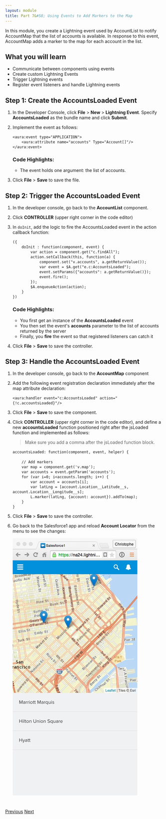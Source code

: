 ```yaml
---
layout: module
title: Part 7&#58; Using Events to Add Markers to the Map
---
```


In this module, you create a Lightning event used by AccountList to notify AccountMap that the list of accounts is available. In response to this event, AccountMap adds a marker to the map for each account in the list.

## What you will learn

- Communicate between components using events
- Create custom Lightning Events
- Trigger Lightning events
- Register event listeners and handle Lightning events


## Step 1: Create the AccountsLoaded Event

1. In the Developer Console, click **File** > **New** > **Lightning Event**. Specify **AccountsLoaded** as the bundle name and click **Submit**.

1. Implement the event as follows:

    ```
    <aura:event type="APPLICATION">
        <aura:attribute name="accounts" Type="Account[]"/>
    </aura:event>
    ```
    ### Code Highlights:
    - The event holds one argument: the list of accounts.

1. Click **File** > **Save** to save the file.

## Step 2: Trigger the AccountsLoaded Event

1. In the developer console, go back to the **AccountList** component.

1. Click **CONTROLLER** (upper right corner in the code editor)

1. In ```doInit```, add the logic to fire the AccountsLoaded event in the action callback function:

    ```
    ({
        doInit : function(component, event) {
            var action = component.get("c.findAll");
            action.setCallback(this, function(a) {
                component.set("v.accounts", a.getReturnValue());
                var event = $A.get("e.c:AccountsLoaded");
                event.setParams({"accounts": a.getReturnValue()});
                event.fire();
            });
            $A.enqueueAction(action);
        }
    })
    ```

    ### Code Highlights:
    - You first get an instance of the **AccountsLoaded** event
    - You then set the event's **accounts** parameter to the list of accounts returned by the server
    - Finally, you **fire** the event so that registered listeners can catch it

1. Click **File** > **Save** to save the controller.

## Step 3: Handle the AccountsLoaded Event

1. In the developer console, go back to the **AccountMap** component

1. Add the following event registration declaration immediately after the map attribute declaration:

    ```
    <aura:handler event="c:AccountsLoaded" action="{!c.accountsLoaded}"/>
    ```

1. Click **File** > **Save** to save the component.

1. Click **CONTROLLER** (upper right corner in the code editor), and define a new **accountsLoaded** function positioned right after the jsLoaded function and implemented as follows:

    > Make sure you add a comma after the jsLoaded function block.

    ```
    accountsLoaded: function(component, event, helper) {

	    // Add markers
        var map = component.get('v.map');
        var accounts = event.getParam('accounts');
        for (var i=0; i<accounts.length; i++) {
            var account = accounts[i];
            var latLng = [account.Location__Latitude__s, account.Location__Longitude__s];
            L.marker(latLng, {account: account}).addTo(map);
        }
	}
    ```

1. Click **File** > **Save** to save the controller.

1. Go back to the Salesforce1 app and reload **Account Locator** from the menu to see the changes:

    ![](images/version6.jpg)


<div class="row" style="margin-top:40px;">
<div class="col-sm-12">
<a href="create-accountmap-component.html" class="btn btn-default"><i class="glyphicon glyphicon-chevron-left"></i> Previous</a>
<a href="using-lightning-events2.html class="btn btn-default pull-right">Next <i class="glyphicon glyphicon-chevron-right"></i></a>
</div>
</div>
